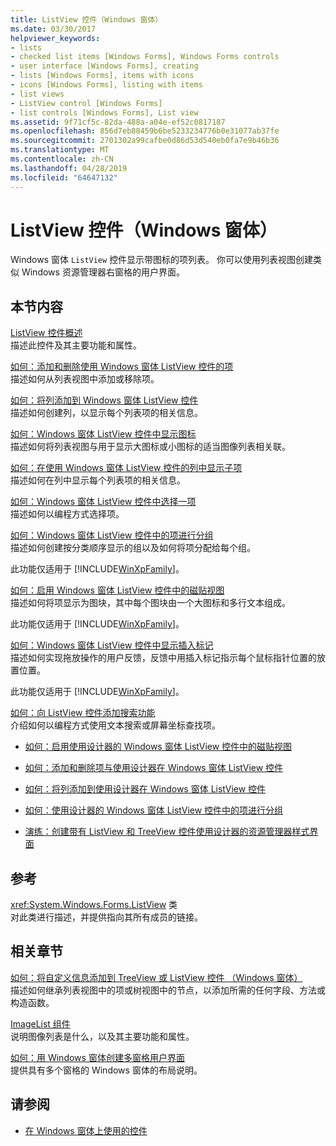 ```yaml
---
title: ListView 控件（Windows 窗体）
ms.date: 03/30/2017
helpviewer_keywords:
- lists
- checked list items [Windows Forms], Windows Forms controls
- user interface [Windows Forms], creating
- lists [Windows Forms], items with icons
- icons [Windows Forms], listing with items
- list views
- ListView control [Windows Forms]
- list controls [Windows Forms], List view
ms.assetid: 9f71cf5c-82da-488a-a04e-ef52c0817187
ms.openlocfilehash: 856d7eb88459b6be5233234776b0e31077ab37fe
ms.sourcegitcommit: 2701302a99cafbe0d86d53d540eb0fa7e9b46b36
ms.translationtype: MT
ms.contentlocale: zh-CN
ms.lasthandoff: 04/28/2019
ms.locfileid: "64647132"
---
```

# <a name="listview-control-windows-forms"></a>ListView 控件（Windows 窗体）
Windows 窗体 `ListView` 控件显示带图标的项列表。 你可以使用列表视图创建类似 Windows 资源管理器右窗格的用户界面。  
  
## <a name="in-this-section"></a>本节内容  
 [ListView 控件概述](listview-control-overview-windows-forms.md)  
 描述此控件及其主要功能和属性。  
  
 [如何：添加和删除使用 Windows 窗体 ListView 控件的项](how-to-add-and-remove-items-with-the-windows-forms-listview-control.md)  
 描述如何从列表视图中添加或移除项。  
  
 [如何：将列添加到 Windows 窗体 ListView 控件](how-to-add-columns-to-the-windows-forms-listview-control.md)  
 描述如何创建列，以显示每个列表项的相关信息。  
  
 [如何：Windows 窗体 ListView 控件中显示图标](how-to-display-icons-for-the-windows-forms-listview-control.md)  
 描述如何将列表视图与用于显示大图标或小图标的适当图像列表相关联。  
  
 [如何：在使用 Windows 窗体 ListView 控件的列中显示子项](how-to-display-subitems-in-columns-with-the-windows-forms-listview-control.md)  
 描述如何在列中显示每个列表项的相关信息。  
  
 [如何：Windows 窗体 ListView 控件中选择一项](how-to-select-an-item-in-the-windows-forms-listview-control.md)  
 描述如何以编程方式选择项。  
  
 [如何：Windows 窗体 ListView 控件中的项进行分组](how-to-group-items-in-a-windows-forms-listview-control.md)  
 描述如何创建按分类顺序显示的组以及如何将项分配给每个组。  
  
 此功能仅适用于 [!INCLUDE[WinXpFamily](../../../../includes/winxpfamily-md.md)]。  
  
 [如何：启用 Windows 窗体 ListView 控件中的磁贴视图](how-to-enable-tile-view-in-a-windows-forms-listview-control.md)  
 描述如何将项显示为图块，其中每个图块由一个大图标和多行文本组成。  
  
 此功能仅适用于 [!INCLUDE[WinXpFamily](../../../../includes/winxpfamily-md.md)]。  
  
 [如何：Windows 窗体 ListView 控件中显示插入标记](how-to-display-an-insertion-mark-in-a-windows-forms-listview-control.md)  
 描述如何实现拖放操作的用户反馈，反馈中用插入标记指示每个鼠标指针位置的放置位置。  
  
 此功能仅适用于 [!INCLUDE[WinXpFamily](../../../../includes/winxpfamily-md.md)]。  
  
 [如何：向 ListView 控件添加搜索功能](how-to-add-search-capabilities-to-a-listview-control.md)  
 介绍如何以编程方式使用文本搜索或屏幕坐标查找项。  
  
- [如何：启用使用设计器的 Windows 窗体 ListView 控件中的磁贴视图](enable-tile-view-in-a-wf-listview-control-using-the-designer.md)  
  
- [如何：添加和删除项与使用设计器在 Windows 窗体 ListView 控件](add-and-remove-items-with-wf-listview-control-using-the-designer.md)  
  
- [如何：将列添加到使用设计器在 Windows 窗体 ListView 控件](how-to-add-columns-to-the-windows-forms-listview-control-using-the-designer.md)  
  
- [如何：使用设计器的 Windows 窗体 ListView 控件中的项进行分组](how-to-group-items-in-a-windows-forms-listview-control-using-the-designer.md)  
  
- [演练：创建带有 ListView 和 TreeView 控件使用设计器的资源管理器样式界面](creating-an-explorer-style-interface-with-the-listview-and-treeview.md)  
  
## <a name="reference"></a>参考  
 <xref:System.Windows.Forms.ListView> 类  
 对此类进行描述，并提供指向其所有成员的链接。  
  
## <a name="related-sections"></a>相关章节  
 [如何：将自定义信息添加到 TreeView 或 ListView 控件 （Windows 窗体）](add-custom-information-to-a-treeview-or-listview-control-wf.md)  
 描述如何继承列表视图中的项或树视图中的节点，以添加所需的任何字段、方法或构造函数。  
  
 [ImageList 组件](imagelist-component-windows-forms.md)  
 说明图像列表是什么，以及其主要功能和属性。  
  
 [如何：用 Windows 窗体创建多窗格用户界面](how-to-create-a-multipane-user-interface-with-windows-forms.md)  
 提供具有多个窗格的 Windows 窗体的布局说明。  
  
## <a name="see-also"></a>请参阅

- [在 Windows 窗体上使用的控件](controls-to-use-on-windows-forms.md)
